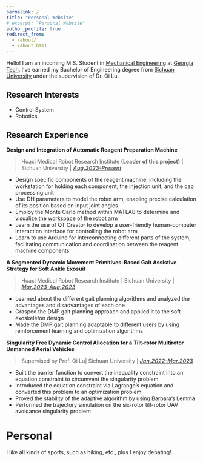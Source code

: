 ```yaml
---
permalink: /
title: "Personal Website"
# excerpt: "Personal Website"
author_profile: true
redirect_from:
  - /about/
  - /about.html
---
```


Hello! I am an incoming M.S. Student in [Mechanical Engineering](https://www.me.gatech.edu/) at [Georgia Tech](https://www.gatech.edu/). I’ve earned my Bachelor of Engineering degree from [Sichuan University](https://en.scu.edu.cn/) under the supervision of Dr. Qi Lu.

## Research Interests
- Control System
- Robotics

## Research Experience
**Design and Integration of Automatic Reagent Preparation Machine** 

> Huaxi Medical Robot Research Institute **(Leader of this project)** | Sichuan University | <u>***Aug.2023-Present***</u>

+ Design specific components of the reagent machine, including the workstation for holding each component, the injection unit, and the cap processing unit
+ Use DH parameters to model the robot arm, enabling precise calculation of its position based on input joint angles
+ Employ the Monte Carlo method within MATLAB to determine and visualize the workspace of the robot arm
+ Learn the use of QT Creator to develop a user-friendly human-computer interaction interface for controlling the robot arm
+ Learn to use Arduino for interconnecting different parts of the system, facilitating communication and coordination between the reagent machine components

**A Segmented Dynamic Movement Primitives-Based Gait Assistive Strategy for Soft Ankle Exosuit** 

> Huaxi Medical Robot Research Institute | Sichuan University | <u>***Mar.2023-Aug.2023***</u>

+ Learned about the different gait planning algorithms and analyzed the advantages and disadvantages of each one
+ Grasped the DMP gait planning approach and applied it to the soft exoskeleton design
+ Made the DMP gait planning adaptable to different users by using reinforcement learning and optimization algorithms

**Singularity Free Dynamic Control Allocation for a Tilt-rotor Multirotor Unmanned Aerial Vehicles** 

> Supervised by Prof. Qi Lu| Sichuan University | <u>***Jan.2022-Mar.2023***</u>

+ Built the barrier function to convert the inequality constraint into an equation constraint to circumvent the singularity problem
+ Introduced the equation constraint via Lagrange’s equation and converted this problem to an optimization problem
+ Proved the stability of the adaptive algorithm by using Barbara’s Lemma
+ Performed the trajectory simulation on the six-rotor tilt-rotor UAV avoidance singularity problem

# Personal

I like all kinds of sports, such as hiking, etc., plus I enjoy debating!